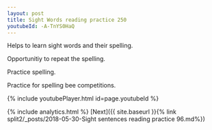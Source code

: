 ```yaml
---
layout: post
title: Sight Words reading practice 250
youtubeId: -A-TnYS0HaQ
---
```

 
 
Helps to learn sight words and their spelling.

Opportunitiy to repeat the spelling. 

Practice spelling. 
 
Practice for spelling bee competitions. 
 
{% include youtubePlayer.html id=page.youtubeId %}
 
 
{% include analytics.html %} 
[Next]({{ site.baseurl }}{% link  split2/_posts/2018-05-30-Sight sentences reading practice 96.md%})
 

